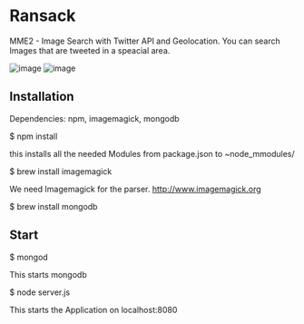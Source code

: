 Ransack
=======

MME2 - Image Search with Twitter API and Geolocation. You can search Images that are tweeted in a speacial area.

![image](https://raw.github.com/eugenpirogoff/ransack/master/tmp/image1.png)
![image](https://raw.github.com/eugenpirogoff/ransack/master/tmp/image2.png)



Installation
----
Dependencies: npm, imagemagick, mongodb

$ npm install	

this installs all the needed Modules from package.json to ~node_mmodules/

$ brew install imagemagick

We need Imagemagick for the parser. http://www.imagemagick.org

$ brew install mongodb




Start
----
$ mongod

This starts mongodb

$ node server.js

This starts the Application on localhost:8080
